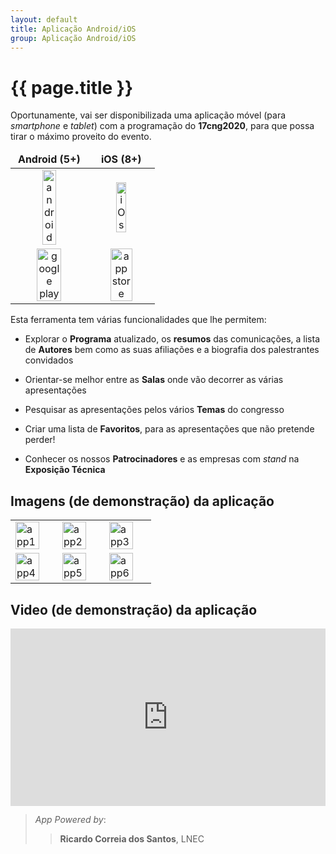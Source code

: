 ```yaml
---
layout: default
title: Aplicação Android/iOS 
group: Aplicação Android/iOS
---
```


# {{ page.title }}

Oportunamente, vai ser disponibilizada uma aplicação móvel (para *smartphone* e *tablet*) com a programação do **17cng2020**, 
para que possa tirar o máximo proveito do evento.

<!--- Descarregue e confira! -->

<table class="table table-hover">
  <thead>
    <tr>
      <td align="center"> <strong> Android (5+) </strong></td>
      <td align="center"> <strong> iOS (8+) </strong></td>    
    </tr>
  </thead>
  <tbody>
    <tr >
      <td  align="center"><img src="{{site.baseurl}}/images/mobApp/android.png" style="width:45%" title="android" alt="android"> </td>
      <td align="center"> <img  src="{{site.baseurl}}/images/mobApp/iOS.png" style="width:42%" title="iOS" alt="iOs"> </td>
    </tr>
    <tr>
      <td align="center"> <a href="https://play.google.com/store/apps"><img src="{{site.baseurl}}/images/mobApp/googleplay.png" style="width:60%" title="google play" alt="google play"> </a></td>
      <td align="center"> <a href="https://apps.apple.com"><img  src="{{site.baseurl}}/images/mobApp/appstore.png" style="width:62%" title="app store" alt="app store"> </a></td>
    </tr>

  </tbody>
</table>
  Esta ferramenta tem várias funcionalidades que lhe permitem: 
  
 - Explorar o **Programa** atualizado, os **resumos** das comunicações, a lista de **Autores** bem como as suas afiliações e a biografia dos palestrantes convidados

 - Orientar-se melhor entre as **Salas** onde vão decorrer as várias apresentações
 
 - Pesquisar as apresentações pelos vários **Temas** do congresso

 - Criar uma lista de **Favoritos**, para as apresentações que não pretende perder!

 - Conhecer os nossos **Patrocinadores** e as empresas com *stand* na **Exposição Técnica**


## Imagens (de demonstração) da aplicação


<table class="table table-hover">
  <tbody>
  <tr>
    <td>  <img src="{{site.baseurl}}/images/mobApp/iphone11_1.jpg" style="width:80%" title="app1" alt="app1"></td>
    <td>  <img  src="{{site.baseurl}}/images/mobApp/iphone11_2.jpg" style="width:80%" title="app2" alt="app2"></td>
    <td>  <img  src="{{site.baseurl}}/images/mobApp/iphone11_3.jpg" style="width:80%" title="app3" alt="app3"></td>
  </tr>
  <tr>
    <td>  <img src="{{site.baseurl}}/images/mobApp/iphone11_4.jpg" style="width:80%" title="app4" alt="app4"></td>
    <td>  <img  src="{{site.baseurl}}/images/mobApp/iphone11_5.jpg" style="width:80%" title="app5" alt="app5"></td>
    <td>  <img  src="{{site.baseurl}}/images/mobApp/iphone11_6.jpg" style="width:80%" title="app6" alt="app6"></td>
  </tr>
    </tbody>
</table>

## Video (de demonstração) da aplicação

<div style="position:relative;padding-top:56.25%;">
  <iframe src="https://www.youtube.com/embed/VuYSOchcMcI" frameborder="0" allowfullscreen
    style="position:absolute;top:0;left:0;width:100%;height:100%;"></iframe>
</div>

> <i> App Powered by</i>: 
>> <strong>Ricardo Correia dos Santos</strong>, LNEC
